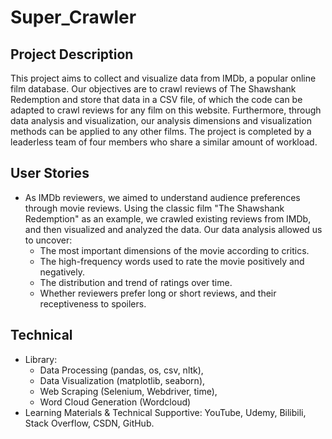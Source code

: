 # Super_Crawler
## Project Description
This project aims to collect and visualize data from IMDb, a popular online film database. Our objectives are to crawl reviews of The Shawshank Redemption and store that data in a CSV file, of which the code can be adapted to crawl reviews for any film on this website. Furthermore, through data analysis and visualization, our analysis dimensions and visualization methods can be applied to any other films. The project is completed by a leaderless team of four members who share a similar amount of workload.

## User Stories
- As IMDb reviewers, we aimed to understand audience preferences through movie reviews. Using the classic film "The Shawshank Redemption" as an example, we crawled existing reviews from IMDb, and then visualized and analyzed the data. Our data analysis allowed us to uncover: 
  - The most important dimensions of the movie according to critics. 
  - The high-frequency words used to rate the movie positively and negatively. 
  - The distribution and trend of ratings over time. 
  - Whether reviewers prefer long or short reviews, and their receptiveness to spoilers.

## Technical
- Library: 
  - Data Processing (pandas, os, csv, nltk), 
  - Data Visualization (matplotlib, seaborn), 
  - Web Scraping (Selenium, Webdriver, time), 
  - Word Cloud Generation (Wordcloud)
- Learning Materials & Technical Supportive: YouTube, Udemy, Bilibili, Stack Overflow, CSDN, GitHub.
